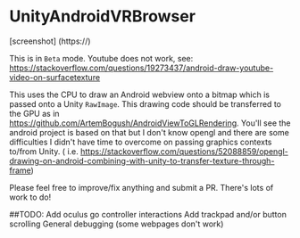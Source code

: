 # UnityAndroidVRBrowser


[screenshot] (https://)

This is in `Beta` mode.
Youtube does not work, see: https://stackoverflow.com/questions/19273437/android-draw-youtube-video-on-surfacetexture

This uses the CPU to draw an Android webview onto a bitmap which is passed onto a Unity `RawImage`. This drawing code should be transferred to the GPU as in https://github.com/ArtemBogush/AndroidViewToGLRendering. You'll see the android project is based on that but I don't know opengl and there are some difficulties I didn't have time to overcome on passing graphics contexts to/from Unity. ( i.e. https://stackoverflow.com/questions/52088859/opengl-drawing-on-android-combining-with-unity-to-transfer-texture-through-frame)


Please feel free to improve/fix anything and submit a PR. There's lots of work to do!

##TODO:
Add oculus go controller interactions
Add trackpad and/or button scrolling
General debugging (some webpages don't work)


